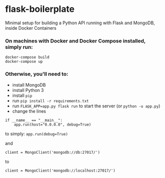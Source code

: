 # flask-boilerplate
Minimal setup for building a Python API running with Flask and MongoDB, inside Docker Containers

### On machines with Docker and Docker Compose installed, simply run:

```
docker-compose build
docker-compose up
```

### Otherwise, you'll need to:

* install MongoDB
* install Python 3
* install `pip`
* run `pip install -r requirements.txt`
* run `FLASK_APP=app.py flask run` to start the server (or `python -u app.py`)
* change the lines
```
if __name__ == "__main__":
    app.run(host="0.0.0.0", debug=True)
```
to simply:
```app.run(debug=True)```

and 
```
client = MongoClient('mongodb://db:27017/')
```
to 
```
client = MongoClient('mongodb://localhost:27017/')
```
